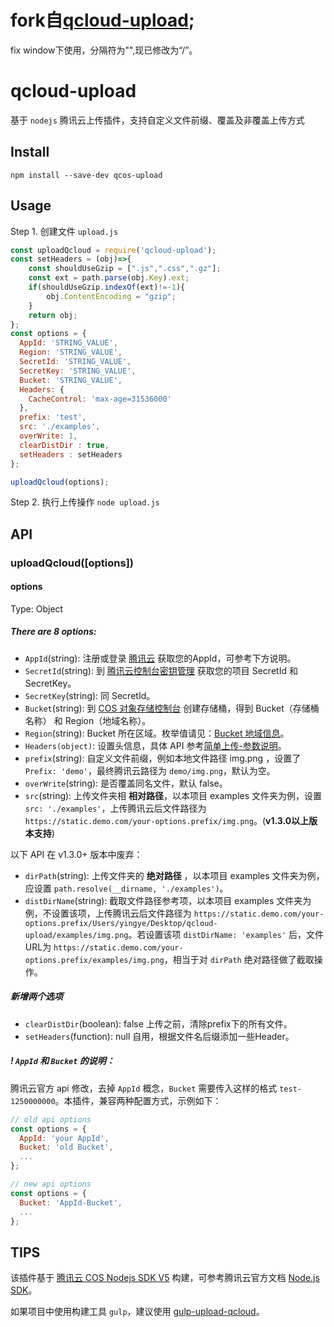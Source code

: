 # fork自[qcloud-upload](https://github.com/yingye/qcloud-upload);

fix window下使用，分隔符为"\",现已修改为“/”。

# qcloud-upload

基于 `nodejs` 腾讯云上传插件，支持自定义文件前缀、覆盖及非覆盖上传方式

## Install

```
npm install --save-dev qcos-upload
```

## Usage

Step 1. 创建文件 `upload.js`

```js
const uploadQcloud = require('qcloud-upload');
const setHeaders = (obj)=>{
    const shouldUseGzip = [".js",".css",".gz"];
    const ext = path.parse(obj.Key).ext;
    if(shouldUseGzip.indexOf(ext)!=-1){
        obj.ContentEncoding = "gzip";
    }
    return obj;
};
const options = {
  AppId: 'STRING_VALUE',
  Region: 'STRING_VALUE',
  SecretId: 'STRING_VALUE',
  SecretKey: 'STRING_VALUE',
  Bucket: 'STRING_VALUE',
  Headers: {
    CacheControl: 'max-age=31536000'
  },
  prefix: 'test',
  src: './examples',
  overWrite: 1,
  clearDistDir : true,
  setHeaders : setHeaders
};

uploadQcloud(options);
```

Step 2. 执行上传操作 `node upload.js`

## API

### uploadQcloud([options])

#### options

Type: Object

##### There are 8 options:

* `AppId`(string): 注册或登录 [腾讯云](https://cloud.tencent.com/login) 获取您的AppId，可参考下方说明。
* `SecretId`(string): 到 [腾讯云控制台密钥管理](https://console.cloud.tencent.com/capi) 获取您的项目 SecretId 和 SecretKey。
* `SecretKey`(string): 同 SecretId。
* `Bucket`(string): 到 [COS 对象存储控制台](https://console.cloud.tencent.com/cos4) 创建存储桶，得到 Bucket（存储桶名称） 和 Region（地域名称）。
* `Region`(string): Bucket 所在区域。枚举值请见：[Bucket 地域信息](https://cloud.tencent.com/document/product/436/6224)。
* `Headers(object)`: 设置头信息，具体 API 参考[简单上传-参数说明](https://cloud.tencent.com/document/product/436/35649)。
* `prefix`(string): 自定义文件前缀，例如本地文件路径 img.png ，设置了 `Prefix: 'demo'`，最终腾讯云路径为 `demo/img.png`，默认为空。
* `overWrite`(string): 是否覆盖同名文件，默认 false。
* `src`(string): 上传文件夹相 **相对路径**，以本项目 examples 文件夹为例，设置 `src: './examples'`，上传腾讯云后文件路径为 `https://static.demo.com/your-options.prefix/img.png`。(**v1.3.0以上版本支持**)

以下 API 在 v1.3.0+ 版本中废弃：
* `dirPath`(string): 上传文件夹的 **绝对路径** ，以本项目 examples 文件夹为例，应设置 `path.resolve(__dirname, './examples')`。
* `distDirName`(string): 截取文件路径参考项，以本项目 examples 文件夹为例，不设置该项，上传腾讯云后文件路径为 `https://static.demo.com/your-options.prefix/Users/yingye/Desktop/qcloud-upload/examples/img.png`。若设置该项 `distDirName: 'examples'` 后，文件URL为 `https://static.demo.com/your-options.prefix/examples/img.png`，相当于对 `dirPath` 绝对路径做了截取操作。


##### 新增两个选项

* `clearDistDir`(boolean): false 上传之前，清除prefix下的所有文件。
* `setHeaders`(function): null 自用，根据文件名后缀添加一些Header。

##### ! `AppId` 和 `Bucket` 的说明：

腾讯云官方 api 修改，去掉 `AppId` 概念，`Bucket` 需要传入这样的格式 `test-1250000000`。本插件，兼容两种配置方式，示例如下：

```js
// old api options
const options = {
  AppId: 'your AppId',
  Bucket: 'old Bucket',
  ...
};
```

```js
// new api options
const options = {
  Bucket: 'AppId-Bucket',
  ...
};
```

## TIPS

该插件基于 [腾讯云 COS Nodejs SDK V5](https://github.com/tencentyun/cos-nodejs-sdk-v5) 构建，可参考腾讯云官方文档 [Node.js SDK](https://cloud.tencent.com/document/product/436/8629)。

如果项目中使用构建工具 `gulp`，建议使用 [gulp-upload-qcloud](https://github.com/yingye/gulp-upload-qcloud)。
